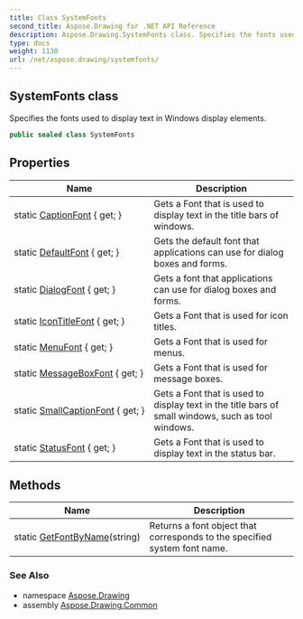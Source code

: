 ```yaml
---
title: Class SystemFonts
second_title: Aspose.Drawing for .NET API Reference
description: Aspose.Drawing.SystemFonts class. Specifies the fonts used to display text in Windows display elements
type: docs
weight: 1130
url: /net/aspose.drawing/systemfonts/
---
```

## SystemFonts class

Specifies the fonts used to display text in Windows display elements.

```csharp
public sealed class SystemFonts
```

## Properties

| Name | Description |
| --- | --- |
| static [CaptionFont](../../aspose.drawing/systemfonts/captionfont/) { get; } | Gets a Font that is used to display text in the title bars of windows. |
| static [DefaultFont](../../aspose.drawing/systemfonts/defaultfont/) { get; } | Gets the default font that applications can use for dialog boxes and forms. |
| static [DialogFont](../../aspose.drawing/systemfonts/dialogfont/) { get; } | Gets a font that applications can use for dialog boxes and forms. |
| static [IconTitleFont](../../aspose.drawing/systemfonts/icontitlefont/) { get; } | Gets a Font that is used for icon titles. |
| static [MenuFont](../../aspose.drawing/systemfonts/menufont/) { get; } | Gets a Font that is used for menus. |
| static [MessageBoxFont](../../aspose.drawing/systemfonts/messageboxfont/) { get; } | Gets a Font that is used for message boxes. |
| static [SmallCaptionFont](../../aspose.drawing/systemfonts/smallcaptionfont/) { get; } | Gets a Font that is used to display text in the title bars of small windows, such as tool windows. |
| static [StatusFont](../../aspose.drawing/systemfonts/statusfont/) { get; } | Gets a Font that is used to display text in the status bar. |

## Methods

| Name | Description |
| --- | --- |
| static [GetFontByName](../../aspose.drawing/systemfonts/getfontbyname/)(string) | Returns a font object that corresponds to the specified system font name. |

### See Also

* namespace [Aspose.Drawing](../../aspose.drawing/)
* assembly [Aspose.Drawing.Common](../../)


